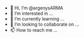- 👋 Hi, I’m @argenysARMA
- 👀 I’m interested in ...
- 🌱 I’m currently learning ...
- 💞️ I’m looking to collaborate on ...
- 📫 How to reach me ...

<!---
argenysARMA/argenysARMA is a ✨ special ✨ repository because its `README.md` (this file) appears on your GitHub profile.
You can click the Preview link to take a look at your changes.
--->
